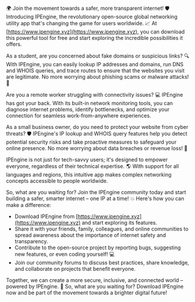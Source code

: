 🌍 Join the movement towards a safer, more transparent internet! 🛡️ Introducing IPEngine, the revolutionary open-source global networking utility app that's changing the game for users worldwide. 📈 At [https://www.ipengine.xyz](https://www.ipengine.xyz), you can download this powerful tool for free and start exploring the incredible possibilities it offers.

As a student, are you concerned about fake domains or suspicious links? 🔍 With IPEngine, you can easily lookup IP addresses and domains, run DNS and WHOIS queries, and trace routes to ensure that the websites you visit are legitimate. No more worrying about phishing scams or malware attacks! 🚀

Are you a remote worker struggling with connectivity issues? 💻 IPEngine has got your back. With its built-in network monitoring tools, you can diagnose internet problems, identify bottlenecks, and optimize your connection for seamless work-from-anywhere experiences.

As a small business owner, do you need to protect your website from cyber threats? 🛡️ IPEngine's IP lookup and WHOIS query features help you detect potential security risks and take proactive measures to safeguard your online presence. No more worrying about data breaches or revenue loss! 💸

IPEngine is not just for tech-savvy users; it's designed to empower everyone, regardless of their technical expertise. 🌎 With support for all languages and regions, this intuitive app makes complex networking concepts accessible to people worldwide.

So, what are you waiting for? Join the IPEngine community today and start building a safer, smarter internet – one IP at a time! 💥 Here's how you can make a difference:

* Download IPEngine from [https://www.ipengine.xyz](https://www.ipengine.xyz) and start exploring its features.
* Share it with your friends, family, colleagues, and online communities to spread awareness about the importance of internet safety and transparency.
* Contribute to the open-source project by reporting bugs, suggesting new features, or even coding yourself! 💻
* Join our community forums to discuss best practices, share knowledge, and collaborate on projects that benefit everyone.

Together, we can create a more secure, inclusive, and connected world – powered by IPEngine. 🌟 So, what are you waiting for? Download IPEngine now and be part of the movement towards a brighter digital future!